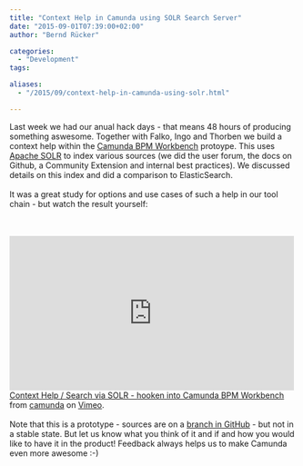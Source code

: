 ```yaml
---
title: "Context Help in Camunda using SOLR Search Server"
date: "2015-09-01T07:39:00+02:00"
author: "Bernd Rücker"

categories:
  - "Development"
tags: 

aliases:
  - "/2015/09/context-help-in-camunda-using-solr.html"

---
```


Last week we had our anual hack days - that means 48 hours of producing something aswesome. Together with Falko, Ingo and Thorben we build a context help within the <a href="https://github.com/camunda/camunda-bpm-workbench">Camunda BPM Workbench</a> protoype. This uses <a href="http://lucene.apache.org/solr/">Apache SOLR</a>&nbsp;to index various sources (we did the user forum, the docs on Github, a Community Extension and internal best practices). We discussed details on this index and did a comparison to ElasticSearch.<br />
<br />
It was a great study for options and use cases of such a help in our tool chain - but watch the result yourself:<br />
<a name='more'></a><br />
<br />
<iframe allowfullscreen="" frameborder="0" height="272" mozallowfullscreen="" src="https://player.vimeo.com/video/137867732" webkitallowfullscreen="" width="500"></iframe> <br />
<a href="https://vimeo.com/137867732">Context Help / Search via SOLR - hooken into Camunda BPM Workbench</a> from <a href="https://vimeo.com/user22820658">camunda</a> on <a href="https://vimeo.com/">Vimeo</a>.<br />
<br />
Note that this is a prototype - sources are on a <a href="https://github.com/camunda/camunda-bpm-workbench/tree/hack-days-2015">branch in GitHub</a> - but not in a stable state. But let us know what you think of it and if and how you would like to have it in the product! Feedback always helps us to make Camunda even more awesome :-)